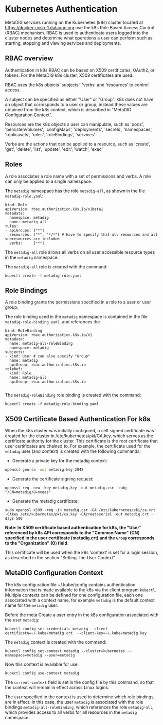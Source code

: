 # Kubernetes Authentication

MetaDIG services running on the Kubernetes (k8s) cluster located at https://docker-ucsb-1.dataone.org use the k8s Role Based Access Control (RBAC) mechanism. RBAC is used to authenticate users logged into the cluster nodes and determine what operations a user can perform such as starting, stopping and viewing services and deployments.

## RBAC overview

Authentication in k8s RBAC can be based on X509 certificates, OAuth2, or tokens. For the MetaDIG k8s cluster, X509 certificates are used.

RBAC uses the k8s objects 'subjects', 'verbs' and 'resources' to control access.

A subject can be specified as either "User" or "Group". k8s does not have an object that corresponds to a user or group, instead these values are obtained from the k8s context, which is described in "MetaDIG Configuration Context". 

Resources are the k8s objects a user can manipulate, such as 'pods', 'persistenVolumes', 'configMaps', 'deployments', 'secrets', 'namespaces', 'replicasets', 'roles', 'roleBindings', 'services'

Verbs are the actions that can be applied to a resource, such as 'create', 'get', 'delete', 'list', 'update', 'edit', 'watch', 'exec'

## Roles

A role associates a role name with a set of permissions and verbs. A role can only be applied to a single namespace. 

The `metadig` namespace has the role `metadig-all`, as shown in the file `metadig-role.yaml`:

```
kind: Role
apiVersion: rbac.authorization.k8s.io/v1beta1
metadata:
  namespace: metadig
  name: metadig-all
rules:
- apiGroups: ["*"]
  resources: ["*", "*/*"] # Have to specify that all resources and all subresources are included
  verbs:     ["*"]
```
  
The `metadig-all` role allows all verbs on all user accessible resource types in the `metadig` namespace.

The `metadig-all` role is created with the command:

```
kubectl create -f metadig-role.yaml
```

## Role Bindings

A role binding grants the permissions specified in a role to a user or user group.

The role binding used in the `metadig` namespace is contained in the file `metadig-role-binding.yaml`, and references the

```
kind: RoleBinding
apiVersion: rbac.authorization.k8s.io/v1
metadata:
  name: metadig-all-roleBinding
  namespace: metadig
subjects:
- kind: User # can also specify "Group"
  name: metadig 
  apiGroup: rbac.authorization.k8s.io
roleRef:
  kind: Role
  name: metadig-all
  apiGroup: rbac.authorization.k8s.io
  
```
The `metadig-roleBinding` role binding is created with the command:

```
kubectl create -f metadig-role-binding.yaml
```

## X509 Certificate Based Authentication For k8s

When the k8s cluster was initially configured, a self signed certificate was created for the cluster in /etc/kubernetes/pki/CA.key, which serves as the certificate authority for the cluster. This certificate is the root certificate that user certificates are chained to.  For example, the certificate used for the `metadig` user (and context) is created with the following commands:

- Generate a private key for the metadig context:

```bash
openssl genrsa -out metadig.key 2048
```
- Generate the certificate signing request:

```
openssl req -new -key metadig.key -out metadig.csr -subj "/CN=metadig/O=nceas"
```

- Generate the metadig certificate:

```
sudo openssl x509 -req -in metadig.csr -CA /etc/kubernetes/pki/ca.crt -CAkey /etc/kubernetes/pki/ca.key -CAcreateserial -out metadig.crt -days 500
```

**Note: In X509 certificate based authentication for k8s, the "User" referenced by k8s API corresponds to the "Common Name" (CN) specified in the user certificate (metadig.crt) and the `Group` corresponds to the "Organization" (O) field.**

This certificate will be used when the k8s 'context' is set for a login session, as described in the section "Setting The User Context"

## MetaDIG Configuration Context

The k8s configuration file ~/.kube/config contains authentication information that is made available to the k8s via the client program `kubectl`. Multiple contexts can be defined for one configuration file, each one associated with a context name, for example `metadig` is the default
context name for the `metadig` user.

Before the meta
Create a user entry in the k8s configuration associated with the user `metadig`:

```
kubectl config set-credentials metadig --client-certificate=~/.kube/metadig.crt  --client-key=~/.kube/metadig.key
```

The `metadig` context is created with the command:

```
kubectl config set-context metadig --cluster=kubernetes --namespace=metadig --user=metadig
```

Now this context is available for use:

```
kubectl config use-context metadig
```

The `current-context` field is set in the config file by this command, so that the context will remain in effect across Linux logins.

The `user` specified in the context is used to determine which role bindings are in effect. In this case, the user `metadig` is associated with the role bindings `metadig-all-roleBinding`, which references the role `metadig-all`, which provides access to all verbs for all resources in the `metadig` namespace.











